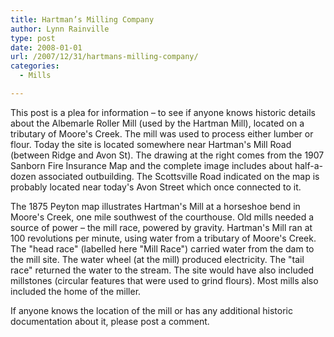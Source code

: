 ```yaml
---
title: Hartman’s Milling Company
author: Lynn Rainville
type: post
date: 2008-01-01
url: /2007/12/31/hartmans-milling-company/
categories:
  - Mills

---
```

[](http://www.locohistory.org/blog/?attachment_id=179) This post is a plea for information &#8211; to see if anyone knows historic details about the Albemarle Roller Mill (used by the Hartman Mill), located on a tributary of Moore's Creek. The mill was used to process either lumber or flour. Today the site is located somewhere near Hartman's Mill Road (between Ridge and Avon St). The drawing at the right comes from the 1907 Sanborn Fire Insurance Map and the complete image includes about half-a-dozen associated outbuilding. The Scottsville Road indicated on the map is probably located near today's Avon Street which once connected to it.

[](http://www.locohistory.org/blog//?attachment_id=181) The 1875 Peyton map illustrates Hartman's Mill at a horseshoe bend in Moore's Creek, one mile southwest of the courthouse. Old mills needed a source of power &#8211; the mill race, powered by gravity. Hartman's Mill ran at 100 revolutions per minute, using water from a tributary of Moore's Creek. The "head race" (labelled here "Mill Race") carried water from the dam to the mill site. The water wheel (at the mill) produced electricity. The "tail race" returned the water to the stream. The site would have also included millstones (circular features that were used to grind flours). Most mills also included the home of the miller.

If anyone knows the location of the mill or has any additional historic documentation about it, please post a comment.
